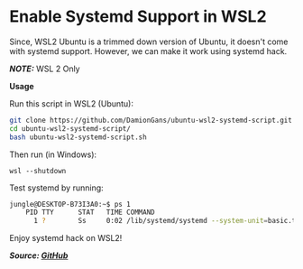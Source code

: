 # Enable Systemd Support in WSL2

Since, WSL2 Ubuntu is a trimmed down version of Ubuntu, it doesn't come with systemd support. However, we can make it work using systemd hack.

**_NOTE:_** WSL 2 Only

**Usage**

Run this script in WSL2 (Ubuntu):

```bash
git clone https://github.com/DamionGans/ubuntu-wsl2-systemd-script.git
cd ubuntu-wsl2-systemd-script/
bash ubuntu-wsl2-systemd-script.sh
```

Then run (in Windows):

```shell
wsl --shutdown
```

Test systemd by running:

```bash
jungle@DESKTOP-B73I3A0:~$ ps 1
    PID TTY      STAT   TIME COMMAND
      1 ?        Ss     0:02 /lib/systemd/systemd --system-unit=basic.target
```

Enjoy systemd hack on WSL2!

**_Source: [GitHub](https://github.com/DamionGans/ubuntu-wsl2-systemd-script)_**
